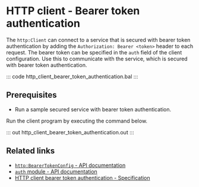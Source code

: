 # HTTP client - Bearer token authentication

The `http:Client` can connect to a service that is secured with bearer token authentication by adding the `Authorization: Bearer <token>` header to each request. The bearer token can be specified in the `auth` field of the client configuration. Use this to communicate with the service, which is secured with bearer token authentication.

::: code http_client_bearer_token_authentication.bal :::

## Prerequisites
 - Run a sample secured service with bearer token authentication.

Run the client program by executing the command below.

::: out http_client_bearer_token_authentication.out :::

## Related links
- [`http:BearerTokenConfig` - API documentation](https://lib.ballerina.io/ballerina/http/latest/records/BearerTokenConfig)
- [`auth` module - API documentation](https://lib.ballerina.io/ballerina/auth/latest/)
- [HTTP client bearer token authentication - Specification](/spec/http/#9116-client---bearer-token-auth)

